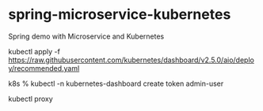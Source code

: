 # spring-microservice-kubernetes
Spring demo with Microservice and Kubernetes


kubectl apply -f https://raw.githubusercontent.com/kubernetes/dashboard/v2.5.0/aio/deploy/recommended.yaml

k8s % kubectl -n kubernetes-dashboard create token admin-user

kubectl proxy
